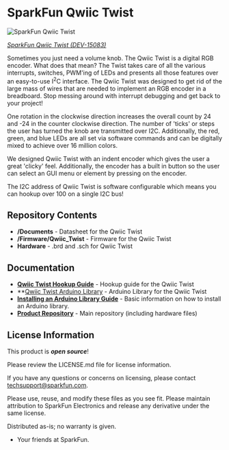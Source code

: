 SparkFun Qwiic Twist 
===========================================================

![SparkFun Qwiic Twist](https://cdn.sparkfun.com//assets/parts/1/2/8/9/1/14686-Qwiic_VR_IMU_BN0080-01.jpg)

[*SparkFun Qwiic Twist (DEV-15083)*](https://www.sparkfun.com/products/15083)

Sometimes you just need a volume knob. The Qwiic Twist is a digital RGB encoder. What does that mean? The Twist takes care of all the various interrupts, switches, PWM'ing of LEDs and presents all those features over an easy-to-use I<sup>2</sup>C interface. The Qwiic Twist was designed to get rid of the large mass of wires that are needed to implement an RGB encoder in a breadboard. Stop messing around with interrupt debugging and get back to your project!

One rotation in the clockwise direction increases the overall count by 24 and -24 in the counter clockwise direction. The number of 'ticks' or steps the user has turned the knob are transmitted over I2C. Additionally, the red, green, and blue LEDs are all set via software commands and can be digitally mixed to achieve over 16 million colors. 

We designed Qwiic Twist with an indent encoder which gives the user a great 'clicky' feel. Additionally, the encoder has a built in button so the user can select an GUI menu or element by pressing on the encoder.

The I2C address of Qwiic Twist is software configurable which means you can hookup over 100 on a single I2C bus!

Repository Contents
-------------------

* **/Documents** - Datasheet for the Qwiic Twist 
* **/Firmware/Qwiic_Twist** - Firmware for the Qwiic Twist
* **Hardware** - .brd and .sch for Qwiic Twist 

Documentation
--------------
* **[Qwiic Twist Hookup Guide](https://learn.sparkfun.com/tutorials/qwiic-twist-hookup-guide)** - Hookup guide for the Qwiic Twist
* **[Qwiic Twist Arduino Library](https://github.com/sparkfun/SparkFun_Qwiic_Twist_Arduino_Library) - Arduino Library for the Qwiic Twist
* **[Installing an Arduino Library Guide](https://learn.sparkfun.com/tutorials/installing-an-arduino-library)** - Basic information on how to install an Arduino library.
* **[Product Repository](https://github.com/sparkfun/Qwiic_Twist)** - Main repository (including hardware files)

License Information
-------------------

This product is _**open source**_! 

Please review the LICENSE.md file for license information. 

If you have any questions or concerns on licensing, please contact techsupport@sparkfun.com.

Please use, reuse, and modify these files as you see fit. Please maintain attribution to SparkFun Electronics and release any derivative under the same license.

Distributed as-is; no warranty is given.

- Your friends at SparkFun.
